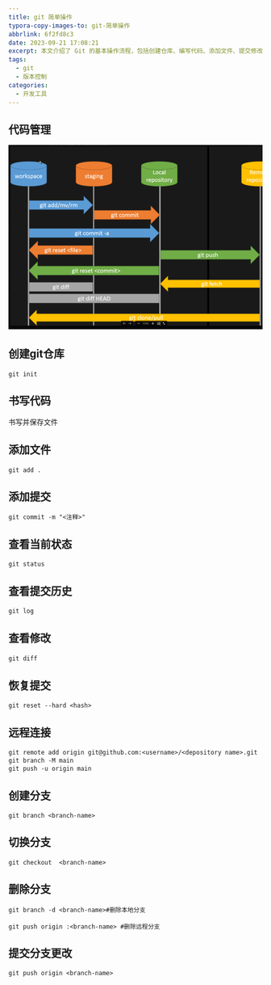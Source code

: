 ```yaml
---
title: git 简单操作
typora-copy-images-to: git-简单操作
abbrlink: 6f2fd8c3
date: 2023-09-21 17:08:21
excerpt: 本文介绍了 Git 的基本操作流程，包括创建仓库、编写代码、添加文件、提交修改、查看状态、查看提交历史和恢复提交等操作。还包括了远程连接、创建分支、切换分支和删除分支等相关操作。通过这些简单的 Git 命令，你可以更好地管理和控制你的代码版本
tags:
  - git
  - 版本控制
categories:
  - 开发工具
---
```


## 代码管理

![image-20230921094200045](git-简单操作/image-20230921094200045.png)

## 创建git仓库

```shell
git init
```

## 书写代码

书写并保存文件

## 添加文件

```shell
git add .
```

## 添加提交

```shell
git commit -m "<注释>"
```

## 查看当前状态

```shell
git status
```

## 查看提交历史

```c
git log
```

## 查看修改

```c
git diff
```

## 恢复提交

```shell
git reset --hard <hash>
```

## 远程连接

```shell
git remote add origin git@github.com:<username>/<depository name>.git
git branch -M main
git push -u origin main
```

## 创建分支

```shell
git branch <branch-name>
```

## 切换分支

```shell
git checkout  <branch-name>
```

## 删除分支

```shell
git branch -d <branch-name>#删除本地分支

git push origin :<branch-name> #删除远程分支
```

## 提交分支更改

```shell
git push origin <branch-name>
```


